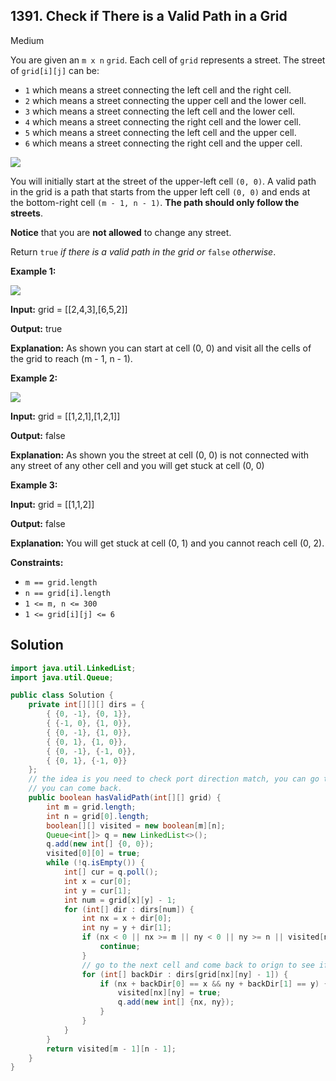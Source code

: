 ## 1391\. Check if There is a Valid Path in a Grid

Medium

You are given an `m x n` `grid`. Each cell of `grid` represents a street. The street of `grid[i][j]` can be:

*   `1` which means a street connecting the left cell and the right cell.
*   `2` which means a street connecting the upper cell and the lower cell.
*   `3` which means a street connecting the left cell and the lower cell.
*   `4` which means a street connecting the right cell and the lower cell.
*   `5` which means a street connecting the left cell and the upper cell.
*   `6` which means a street connecting the right cell and the upper cell.

![](https://assets.leetcode.com/uploads/2020/03/05/main.png)

You will initially start at the street of the upper-left cell `(0, 0)`. A valid path in the grid is a path that starts from the upper left cell `(0, 0)` and ends at the bottom-right cell `(m - 1, n - 1)`. **The path should only follow the streets**.

**Notice** that you are **not allowed** to change any street.

Return `true` _if there is a valid path in the grid or_ `false` _otherwise_.

**Example 1:**

![](https://assets.leetcode.com/uploads/2020/03/05/e1.png)

**Input:** grid = \[\[2,4,3],[6,5,2]]

**Output:** true

**Explanation:** As shown you can start at cell (0, 0) and visit all the cells of the grid to reach (m - 1, n - 1).

**Example 2:**

![](https://assets.leetcode.com/uploads/2020/03/05/e2.png)

**Input:** grid = \[\[1,2,1],[1,2,1]]

**Output:** false

**Explanation:** As shown you the street at cell (0, 0) is not connected with any street of any other cell and you will get stuck at cell (0, 0)

**Example 3:**

**Input:** grid = \[\[1,1,2]]

**Output:** false

**Explanation:** You will get stuck at cell (0, 1) and you cannot reach cell (0, 2).

**Constraints:**

*   `m == grid.length`
*   `n == grid[i].length`
*   `1 <= m, n <= 300`
*   `1 <= grid[i][j] <= 6`

## Solution

```java
import java.util.LinkedList;
import java.util.Queue;

public class Solution {
    private int[][][] dirs = {
        { {0, -1}, {0, 1}},
        { {-1, 0}, {1, 0}},
        { {0, -1}, {1, 0}},
        { {0, 1}, {1, 0}},
        { {0, -1}, {-1, 0}},
        { {0, 1}, {-1, 0}}
    };
    // the idea is you need to check port direction match, you can go to next cell and check whether
    // you can come back.
    public boolean hasValidPath(int[][] grid) {
        int m = grid.length;
        int n = grid[0].length;
        boolean[][] visited = new boolean[m][n];
        Queue<int[]> q = new LinkedList<>();
        q.add(new int[] {0, 0});
        visited[0][0] = true;
        while (!q.isEmpty()) {
            int[] cur = q.poll();
            int x = cur[0];
            int y = cur[1];
            int num = grid[x][y] - 1;
            for (int[] dir : dirs[num]) {
                int nx = x + dir[0];
                int ny = y + dir[1];
                if (nx < 0 || nx >= m || ny < 0 || ny >= n || visited[nx][ny]) {
                    continue;
                }
                // go to the next cell and come back to orign to see if port directions are same
                for (int[] backDir : dirs[grid[nx][ny] - 1]) {
                    if (nx + backDir[0] == x && ny + backDir[1] == y) {
                        visited[nx][ny] = true;
                        q.add(new int[] {nx, ny});
                    }
                }
            }
        }
        return visited[m - 1][n - 1];
    }
}
```